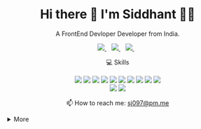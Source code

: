 <h1 align='center'>
  Hi there 👋 I'm Siddhant 👨‍💻
</h1>

<p align='center'>
  A FrontEnd Devloper Developer from India.
</p>



<p align='center'>
 
  <a href="https://www.linkedin.com/in/sidd97/">
    <img src="https://img.shields.io/badge/linkedin-%230077B5.svg?&style=for-the-badge&logo=linkedin&logoColor=white" />
  </a>&nbsp;&nbsp;
  <a href="https://instagram.com/royj97">
    <img src="https://img.shields.io/badge/instagram-%23E4405F.svg?&style=for-the-badge&logo=instagram&logoColor=white" />        
  </a>&nbsp;&nbsp;
  <a href="https://medium.com/@royfs">
    <img src="https://img.shields.io/badge/medium-%2312100E.svg?&style=for-the-badge&logo=medium&logoColor=white" />        
  </a>&nbsp;&nbsp;
  
</p>

<p align='center'>
  💻 Skills<br/><br/>
<img   src="https://img.shields.io/badge/html5%20-%23E34F26.svg?&style=for-the-badge&logo=html5&logoColor=white" />
<img   src="https://img.shields.io/badge/css3%20-%231572B6.svg?&style=for-the-badge&logo=css3&logoColor=white" />
<img   src="https://img.shields.io/badge/sass%20-%23CC6699.svg?&style=for-the-badge&logo=sass&logoColor=white" />
<img   src="https://img.shields.io/badge/javascript-%23F7DF1E.svg?&style=for-the-badge&logo=javascript&logoColor=black" />
<img   src="https://img.shields.io/badge/react%20-%2320232a.svg?&style=for-the-badge&logo=react&logoColor=%2361DAFB" />
<img   src="https://img.shields.io/badge/material%20ui%20-%230081CB.svg?&style=for-the-badge&logo=material-ui&logoColor=white" />
<img   src="https://img.shields.io/badge/redux%20-%23593d88.svg?&style=for-the-badge&logo=redux&logoColor=white" />
<img   src="https://img.shields.io/badge/react_router%20-CA4245.svg?&style=for-the-badge&logo=react-router&logoColor=white" />
<img   src="https://img.shields.io/badge/styled_components%20-DB7093.svg?&style=for-the-badge&logo=styled-components&logoColor=white" />
<img   src="https://img.shields.io/badge/typescript%20-%23007ACC.svg?&style=for-the-badge&logo=typescript&logoColor=white" /><br>
<img   src="https://img.shields.io/badge/github%20-%23181717.svg?&style=for-the-badge&logo=github&logoColor=white" />
<img   src="https://img.shields.io/badge/Bulma%20-%2300D1B2.svg?&style=for-the-badge&logo=Bulma&logoColor=white" />

 </p>

<p align='center'>
  📫 How to reach me: <a href='mailto:sj097@pm.me'>sj097@pm.me</a>
</p>

<details>
  <summary>More</summary>


## Education

- 📖 **Masters of Computer Application**\
📆 2018 - 2020\
📍 **Manipal Institute of Technology** - Manipal, Karnataka, India


- 📖 **Bachelors of Computer Application**\
📆 2015 - 2018\
📍 **Galgotias University** - Greater Noida, Uttar Pradesh, India

## Experience

- 👨‍💻 **FullStack Engineer**\
📆 01/2021 - Present\
📍 <a href="https://bhumio.com/">**Bhumio**</a> - Remote

- 👨‍💻 **Full Stack Devloper Intern**\
📆 07/2020 - 10/2020\
📍 **Vidyalai** - Chennai, India

- 👨‍💻 **Front End Developer Intern**\
📆 12/2019 - 06/2020\
📍 **ConfirmTkt** - Bangalore, India


## Operating Systems
<img align="left" src="https://img.shields.io/badge/Ubuntu-E95420?logo=ubuntu&logoColor=white" />
<img align="left" src="https://img.shields.io/badge/Windows-0078D6?logo=windows&logoColor=white" />
<br></br>


## Language
 <img align="center" src="https://img.shields.io/badge/Hindi-Native-Green" />
 <img align="center" src="https://img.shields.io/badge/English-Fluent-Green" />
<!--<img align="right" src="https://img.shields.io/badge/Italian-mother tongue-green?logo=data:image/svg%2bxml;base64,PHN2ZyB4bWxucz0iaHR0cDovL3d3dy53My5vcmcvMjAwMC9zdmciIGlkPSJmbGFnLWljb24tY3NzLWl0IiB2aWV3Qm94PSIwIDAgNjQwIDQ4MCI+DQogIDxnIGZpbGwtcnVsZT0iZXZlbm9kZCIgc3Ryb2tlLXdpZHRoPSIxcHQiPg0KICAgIDxwYXRoIGZpbGw9IiNmZmYiIGQ9Ik0wIDBoNjQwdjQ4MEgweiIvPg0KICAgIDxwYXRoIGZpbGw9IiMwMDkyNDYiIGQ9Ik0wIDBoMjEzLjN2NDgwSDB6Ii8+DQogICAgPHBhdGggZmlsbD0iI2NlMmIzNyIgZD0iTTQyNi43IDBINjQwdjQ4MEg0MjYuN3oiLz4NCiAgPC9nPg0KPC9zdmc+" /> -->



</details>
